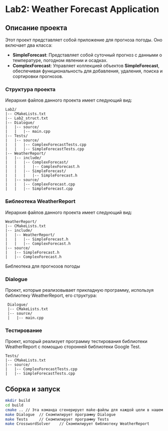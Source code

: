 # Lab2: Weather Forecast Application

## Описание проекта

Этот проект представляет собой приложение для прогноза погоды. Оно включает два класса:
- **SimpleForecast**: Представляет собой суточный прогноз с данными о температуре, погодном явлении и осадках.
- **ComplexForecast**: Управляет коллекцией объектов **SimpleForecast**, обеспечивая функциональность для добавления, удаления, поиска и сортировки прогнозов.

### Структура проекта
Иерархия файлов данного проекта имеет следующий вид:

    Lab2/
    |-- CMakeLists.txt
    |-- Lab2_struct.txt
    |-- Dialogue/
    |   |-- source/
    |   |   |-- main.cpp
    |-- Tests/
    |   |-- source/
    |   |   |-- ComplexForecastTests.cpp
    |   |   |-- SimpleForecastTests.cpp
    |-- WeatherReport/
    |   |-- include/
    |   |   |-- ComplexForecast/
    |   |   |   |-- ComplexForecast.h
    |   |   |-- SimpleForecast/
    |   |   |   |-- SimpleForecast.h
    |   |-- source/
    |   |   |-- ComplexForecast.cpp
    |   |   |-- SimpleForecast.cpp

### Библеотека WeatherReport
Иерархия файлов данного проекта имеет следующий вид:

    WeatherReport/
    |-- CMakeLists.txt
    |-- include/
    |   |-- WeatherReport/
    |   |   |-- SimpleForecast.h
    |   |   |-- ComplexForecast.h
    |-- source/
    |   |-- SimpleForecast.h
    |   |-- ComplexForecast.h

Библеотека для прогнозов погоды

### Dialogue

Проект, которые реализовывает прикладную программу, используя библиотеку WeatherReport, его структура:

     Dialogue/
     |-- CMakeLists.txt
     |-- source/
     |   |-- main.cpp

### Тестирование

Проект, который реализует программу тестирования библиотеки WeatherReport с помощью сторонней библиотеки Google Test.

    Tests/
    |-- CMakeLists.txt
    |-- source/
    |   |-- ComplexForecastTests.cpp
    |   |-- SimpleForecastTests.cpp

## Сборка и запуск

```bash
mkdir build
cd build
cmake .. // Эта команда сгенерирует make-файлы для каждой цели в нашем проекте внутри папки build. Сам проект при этом лежит на одну папку выше
make Dialogue  // Скомпилирует программу Dialogue
make Tests     // Скомпилирует программу Tests
make CrosswordSolver    // Скомпилирует библиотеку WeatherReport
```



